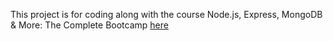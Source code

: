 This project is for coding along with the course Node.js, Express, MongoDB & More: The Complete Bootcamp [here][udemy_course]

[udemy_course]: https://www.udemy.com/course/nodejs-express-mongodb-bootcamp/
